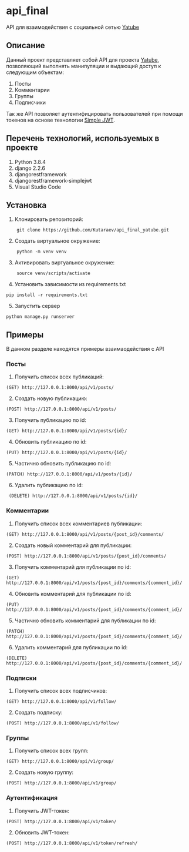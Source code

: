 # api_final
API для взаимодействия с социальной сетью [Yatube](https://github.com/Kutaraev/api_yatube.git)

## Описание
Данный проект представляет собой API для проекта [Yatube](https://github.com/Kutaraev/api_yatube.git),
позволяющий выполнять манипуляции и выдающий доступ к следующим объектам:

1. Посты
2. Комментарии
3. Группы
4. Подписчики

Так же API позволяет аутентифицировать пользователей при помощи токенов на основе технологии [Simple JWT](https://django-rest-framework-simplejwt.readthedocs.io/en/latest/).

## Перечень технологий, используемых в проекте

1. Python 3.8.4
2. django 2.2.6
3. djangorestframework
4. djangorestframework-simplejwt
5. Visual Studio Code

## Установка

1. Клонировать репозиторий:
```
    git clone https://github.com/Kutaraev/api_final_yatube.git
```
2. Создать виртуальное окружение:
```
    python -m venv venv
```
3. Активировать виртуальное окружение:
```
    source venv/scripts/activate
```
4. Установить зависимости из requirements.txt
```
pip install -r requirements.txt
```
5. Запустить сервер
```
python manage.py runserver
```

## Примеры

В данном разделе находятся примеры взаимаодействия с API

### Посты

1. Получить список всех публикаций:
```
(GET) http://127.0.0.1:8000/api/v1/posts/
```
2. Создать новую публикацию:
```
(POST) http://127.0.0.1:8000/api/v1/posts/
```
3. Получить публикацию по id:
```
(GET) http://127.0.0.1:8000/api/v1/posts/{id}/
```
4. Обновить публикацию по id:
```
(PUT) http://127.0.0.1:8000/api/v1/posts/{id}/
```
5. Частично обновить публикацию по id:
```
(PATCH) http://127.0.0.1:8000/api/v1/posts/{id}/
```
6. Удалить публикацию по id:
```
 (DELETE) http://127.0.0.1:8000/api/v1/posts/{id}/
```

### Комментарии

1. Получить список всех комментариев публикации:
```
(GET) http://127.0.0.1:8000/api/v1/posts/{post_id}/comments/
```
2. Создать новый комментарий для публикации:
```
(POST) http://127.0.0.1:8000/api/v1/posts/{post_id}/comments/
```
3. Получить комментарий для публикации по id:
```
(GET) http://127.0.0.1:8000/api/v1/posts/{post_id}/comments/{comment_id}/
```
4. Обновить комментарий для публикации по id:
```
(PUT) http://127.0.0.1:8000/api/v1/posts/{post_id}/comments/{comment_id}/
```
5. Частично обновить комментарий для публикации по id:
```
(PATCH) http://127.0.0.1:8000/api/v1/posts/{post_id}/comments/{comment_id}/
```
6. Удалить комментарий для публикации по id:
```
(DELETE) http://127.0.0.1:8000/api/v1/posts/{post_id}/comments/{comment_id}/
```

### Подписки

1. Получить список всех подписчиков:
```
(GET) http://127.0.0.1:8000/api/v1/follow/
```
2. Создать подписку:
```
(POST) http://127.0.0.1:8000/api/v1/follow/
```

### Группы
1. Получить список всех групп:
```
(GET) http://127.0.0.1:8000/api/v1/group/
```
2. Создать новую группу:
```
(POST) http://127.0.0.1:8000/api/v1/group/
```

### Аутентификация
1. Получить JWT-токен:
```
(POST) http://127.0.0.1:8000/api/v1/token/
```
2. Обновить JWT-токен:
```
(POST) http://127.0.0.1:8000/api/v1/token/refresh/
```
